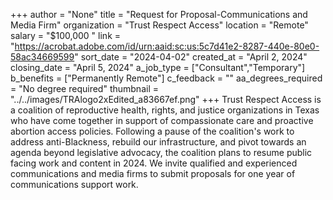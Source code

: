 +++
author = "None"
title = "Request for Proposal-Communications and Media Firm"
organization = "Trust Respect Access"
location = "Remote"
salary = "$100,000 "
link = "https://acrobat.adobe.com/id/urn:aaid:sc:us:5c7d41e2-8287-440e-80e0-58ac34669599"
sort_date = "2024-04-02"
created_at = "April 2, 2024"
closing_date = "April 5, 2024"
a_job_type = ["Consultant","Temporary"]
b_benefits = ["Permanently Remote"]
c_feedback = ""
aa_degrees_required = "No degree required"
thumbnail = "../../images/TRAlogo2xEdited_a83667ef.png"
+++
Trust Respect Access is a coalition of reproductive health, rights, and justice organizations in Texas who have come together in support of compassionate care and proactive abortion access policies. Following a pause of the coalition's work to address anti-Blackness, rebuild our infrastructure, and pivot towards an agenda beyond legislative advocacy, the coalition plans to resume public facing work and content in 2024. We invite qualified and experienced communications and media firms to submit proposals for one year of communications support work. 